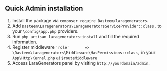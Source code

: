 ## Quick Admin installation
1. Install the package via `composer require Dasteem/laragenerators`.
2. Add `Dasteem\Laragenerators\LarageneratorsServiceProvider::class,` to your `\config\app.php` providers.
3. Run `php artisan laragenerators:install` and fill the required information.
4. Register middleware `'role'       => \Dasteem\Laragenerators\Middleware\HasPermissions::class,` in your `App\Http\Kernel.php` at `$routeMiddleware`
5. Access LaraGenerators panel by visiting `http://yourdomain/admin`.